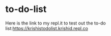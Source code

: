 # to-do-list

Here is the link to my repl.it to test out the to-do list:https://krishistodolist.krishid.repl.co
